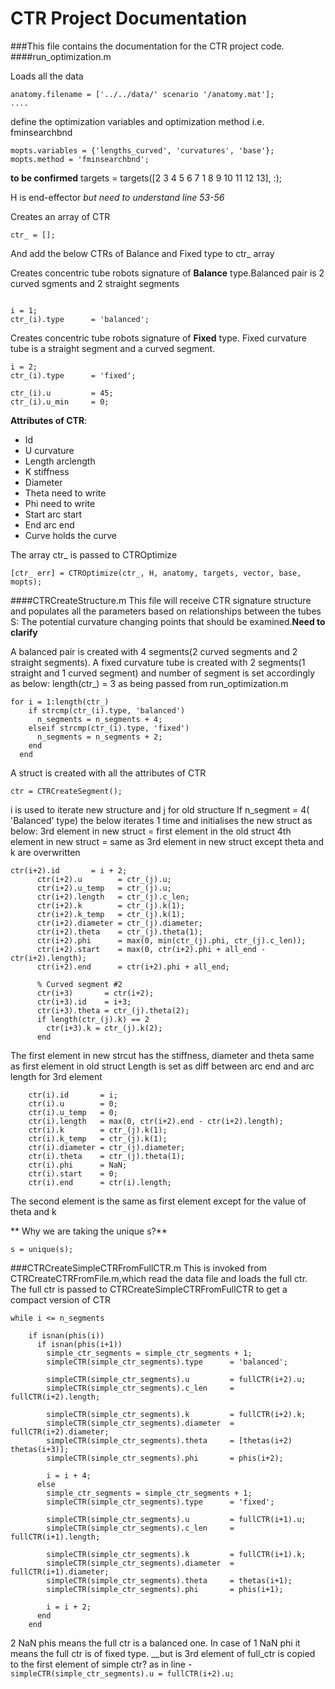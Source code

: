 # CTR Project Documentation
###This file contains the documentation for the CTR project code.
####run_optimization.m

Loads all the data
```
anatomy.filename = ['../../data/' scenario '/anatomy.mat'];
....
```
define the optimization variables and optimization method i.e. fminsearchbnd
```
mopts.variables = {'lengths_curved', 'curvatures', 'base'};
mopts.method = 'fminsearchbnd';
```

__to be confirmed__ 
targets = targets([2 3 4 5 6 7 1 8 9 10 11 12 13], :);

H is end-effector _but need to understand line 53-56_

Creates an array of CTR
```
ctr_ = [];
```
And add the below CTRs of Balance and Fixed type to ctr_ array

Creates concentric tube robots signature of **Balance** type.Balanced pair is 2 curved sgments and 2 straight segments
```

i = 1;
ctr_(i).type      = 'balanced';
```
Creates concentric tube robots signature of **Fixed** type. Fixed curvature tube is a straight segment and a curved segment.
```
i = 2;
ctr_(i).type      = 'fixed';

ctr_(i).u         = 45;
ctr_(i).u_min     = 0;
```
**Attributes of CTR**:
* Id
* U		curvature
* Length	arclength
* K		stiffness
* Diameter	
* Theta		need to write
* Phi		need to write
* Start		arc start
* End		arc end
* Curve		holds the curve

The array ctr_ is passed to CTROptimize
```
[ctr_ err] = CTROptimize(ctr_, H, anatomy, targets, vector, base, mopts);
```

####CTRCreateStructure.m
This file will receive CTR signature structure and populates all the parameters based on relationships between the tubes
S: The potential curvature changing points that should be examined.**Need to clarify**

A balanced pair is created with 4 segments(2 curved segments and 2 straight segments). A fixed curvature tube is created with 2 segments(1 straight and 1 curved segment) and number of segment is set accordingly as below:
length(ctr_) = 3 as being passed from run_optimization.m
```
for i = 1:length(ctr_)
    if strcmp(ctr_(i).type, 'balanced')
      n_segments = n_segments + 4;
    elseif strcmp(ctr_(i).type, 'fixed')
      n_segments = n_segments + 2;
    end
  end
```
A struct is created with all the attributes of CTR
```
ctr = CTRCreateSegment();
```
i is used to iterate new structure and j for old structure
If n_segment = 4( 'Balanced' type) the below iterates 1 time and initialises the new struct as below:
3rd element in new struct = first element in the old struct
4th element in new struct = same as 3rd element in new struct except theta and k are overwritten
```
ctr(i+2).id       = i + 2;
      ctr(i+2).u        = ctr_(j).u;
      ctr(i+2).u_temp   = ctr_(j).u;
      ctr(i+2).length   = ctr_(j).c_len;
      ctr(i+2).k        = ctr_(j).k(1);
      ctr(i+2).k_temp   = ctr_(j).k(1);
      ctr(i+2).diameter = ctr_(j).diameter;
      ctr(i+2).theta    = ctr_(j).theta(1);
      ctr(i+2).phi      = max(0, min(ctr_(j).phi, ctr_(j).c_len));
      ctr(i+2).start    = max(0, ctr(i+2).phi + all_end - ctr(i+2).length);
      ctr(i+2).end      = ctr(i+2).phi + all_end;
      
      % Curved segment #2
      ctr(i+3)       = ctr(i+2);
      ctr(i+3).id    = i+3;
      ctr(i+3).theta = ctr_(j).theta(2);
      if length(ctr_(j).k) == 2
        ctr(i+3).k = ctr_(j).k(2);
      end
```
The first element in new strcut has the stiffness, diameter and theta same as first element in old struct
Length is set as diff between arc end and arc length for 3rd element
```
	ctr(i).id       = i;
	ctr(i).u        = 0;
	ctr(i).u_temp   = 0;
	ctr(i).length   = max(0, ctr(i+2).end - ctr(i+2).length);
	ctr(i).k        = ctr_(j).k(1);
	ctr(i).k_temp   = ctr_(j).k(1);
	ctr(i).diameter = ctr_(j).diameter;
	ctr(i).theta    = ctr_(j).theta(1);
	ctr(i).phi      = NaN;
	ctr(i).start    = 0;
	ctr(i).end      = ctr(i).length;
```
The second element is the same as first element except for the value of theta and k

** Why we are taking the unique s?**
```
s = unique(s);
```

###CTRCreateSimpleCTRFromFullCTR.m
This is invoked from CTRCreateCTRFromFile.m,which read the data file and loads the full ctr. The full ctr is passed to CTRCreateSimpleCTRFromFullCTR to get a compact version of CTR
```
while i <= n_segments
    
    if isnan(phis(i))
      if isnan(phis(i+1))
        simple_ctr_segments = simple_ctr_segments + 1;
        simpleCTR(simple_ctr_segments).type      = 'balanced';

        simpleCTR(simple_ctr_segments).u         = fullCTR(i+2).u;
        simpleCTR(simple_ctr_segments).c_len     = fullCTR(i+2).length;
        
        simpleCTR(simple_ctr_segments).k         = fullCTR(i+2).k;
        simpleCTR(simple_ctr_segments).diameter  = fullCTR(i+2).diameter;
        simpleCTR(simple_ctr_segments).theta     = [thetas(i+2) thetas(i+3)];
        simpleCTR(simple_ctr_segments).phi       = phis(i+2);
        
        i = i + 4;
      else
        simple_ctr_segments = simple_ctr_segments + 1;
        simpleCTR(simple_ctr_segments).type      = 'fixed';

        simpleCTR(simple_ctr_segments).u         = fullCTR(i+1).u;
        simpleCTR(simple_ctr_segments).c_len     = fullCTR(i+1).length;
        
        simpleCTR(simple_ctr_segments).k         = fullCTR(i+1).k;
        simpleCTR(simple_ctr_segments).diameter  = fullCTR(i+1).diameter;
        simpleCTR(simple_ctr_segments).theta     = thetas(i+1);
        simpleCTR(simple_ctr_segments).phi       = phis(i+1);
        
        i = i + 2;
      end
    end
```
2 NaN phis means the full ctr is a balanced one. In case of 1 NaN phi it means the full ctr is of fixed type.
__but is 3rd element of full_ctr is copied to the first element of simple ctr? as in line -
 ```simpleCTR(simple_ctr_segments).u = fullCTR(i+2).u;```







